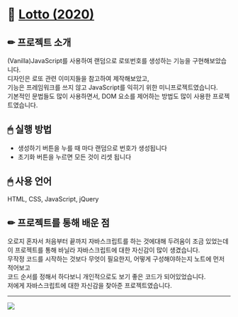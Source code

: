 # 📌 [Lotto (2020)](http://did3296.dothome.co.kr/lotto/)

## ✏ 프로젝트 소개
(Vanilla)JavaScript를 사용하여 랜덤으로 로또번호를 생성하는 기능을 구현해보았습니다.  
디자인은 로또 관련 이미지들을 참고하여 제작해보았고,  
기능은 프레임워크를 쓰지 않고 JavaScript를 익히기 위한 미니프로젝트였습니다.  
기본적인 문법들도 많이 사용하면서, DOM 요소를 제어하는 방법도 많이 사용한 프로젝트였습니다. 

## 🖱 실행 방법
* 생성하기 버튼을 누를 때 마다 랜덤으로 번호가 생성됩니다
* 초기화 버튼을 누르면 모든 것이 리셋 됩니다

## 🖱 사용 언어
HTML, CSS, JavaScript, jQuery

## ✏ 프로젝트를 통해 배운 점
오로지 혼자서 처음부터 끝까지 자바스크립트를 하는 것에대해 두려움이 조금 있었는데  
이 프로젝트를 통해 바닐라 자바스크립트에 대한 자신감이 많이 생겼습니다.   
무작정 코드를 시작하는 것보다 무엇이 필요한지, 어떻게 구성해야하는지 노트에 먼저 적어보고  
코드 순서를 정해서 하다보니 개인적으로도 보기 좋은 코드가 되어있었습니다.  
저에게 자바스크립트에 대한 자신감을 찾아준 프로젝트였습니다.

-----

![](https://images.velog.io/images/hyerimiya/post/26ef7f07-6d63-432e-b1ad-e238e21e5145/lotto.png)
